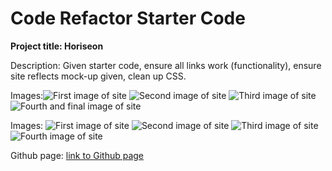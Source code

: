 # Code Refactor Starter Code

**Project title: Horiseon**

Description: Given starter code, ensure all links work (functionality), ensure site reflects mock-up given, clean up CSS.

Images:<img src="./assets/images/screenshot4" alt="First image of site"> <img src="./assets/images/screenshot3" alt="Second image of site"> <img src="./assets/images/screenshot2" alt="Third image of site"> <img src="./assets/images/screenshot1" alt="Fourth and final image of site">

Images: ![First image of site](./assets/images/screenshot4) ![Second image of site](./assets/images/screenshot3) ![Third image of site](./assets/images/screenshot2) ![Fourth image of site](./assets/images/screenshot1)

Github page: [link to Github page](https://klynn726.github.io/horiseon/)

